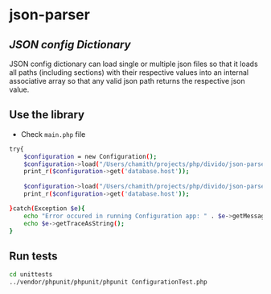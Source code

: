 # json-parser

## _JSON config Dictionary_


JSON config dictionary can load single or multiple json files so that it loads all paths (including sections) with their respective values into an internal associative array so that any valid json path returns the respective json value.

## Use the library

- Check `main.php` file
```sh
try{
	$configuration = new Configuration();
	$configuration->load("/Users/chamith/projects/php/divido/json-parser/fixtures/config.json");
	print_r($configuration->get('database.host'));
	
	$configuration->load("/Users/chamith/projects/php/divido/json-parser/fixtures/config.local.json");
	print_r($configuration->get('database.host'));

}catch(Exception $e){
	echo "Error occured in running Configuration app: " . $e->getMessage() . "\n";
	echo $e->getTraceAsString();
}
```
## Run tests
```sh
cd unittests
../vendor/phpunit/phpunit/phpunit ConfigurationTest.php
```